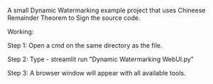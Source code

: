 A small Dynamic Watermarking example project that uses Chineese Remainder Theorem to Sign the source code.

Working:

Step 1: Open a cmd on the same directory as the file. 

Step 2: Type - streamlit run "Dynamic Watermarking WebUI.py"

Step 3: A browser window will appear with all available tools.

